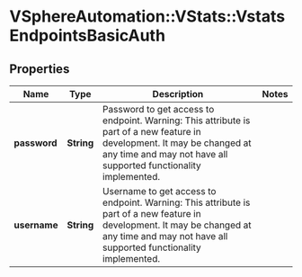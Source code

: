 # VSphereAutomation::VStats::VstatsEndpointsBasicAuth

## Properties
Name | Type | Description | Notes
------------ | ------------- | ------------- | -------------
**password** | **String** | Password to get access to endpoint. Warning: This attribute is part of a new feature in development. It may be changed at any time and may not have all supported functionality implemented. | 
**username** | **String** | Username to get access to endpoint. Warning: This attribute is part of a new feature in development. It may be changed at any time and may not have all supported functionality implemented. | 


